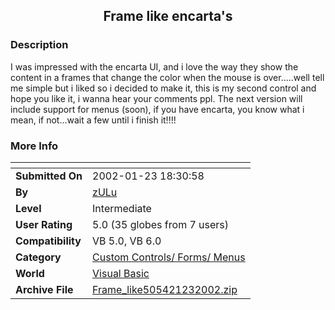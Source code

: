 ﻿<div align="center">

## Frame like encarta's


</div>

### Description

I was impressed with the encarta UI, and i love the way they show the content in a frames that change the color when the mouse is over.....well tell me simple but i liked so i decided to make it, this is my second control and hope you like it, i wanna hear your comments ppl. The next version will include support for menus (soon), if you have encarta, you know what i mean, if not...wait a few until i finish it!!!!
 
### More Info
 


<span>             |<span>
---                |---
**Submitted On**   |2002-01-23 18:30:58
**By**             |[zULu](https://github.com/Planet-Source-Code/PSCIndex/blob/master/ByAuthor/zulu.md)
**Level**          |Intermediate
**User Rating**    |5.0 (35 globes from 7 users)
**Compatibility**  |VB 5\.0, VB 6\.0
**Category**       |[Custom Controls/ Forms/  Menus](https://github.com/Planet-Source-Code/PSCIndex/blob/master/ByCategory/custom-controls-forms-menus__1-4.md)
**World**          |[Visual Basic](https://github.com/Planet-Source-Code/PSCIndex/blob/master/ByWorld/visual-basic.md)
**Archive File**   |[Frame\_like505421232002\.zip](https://github.com/Planet-Source-Code/zulu-frame-like-encarta-s__1-31099/archive/master.zip)








